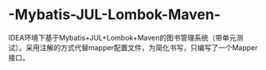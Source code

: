 # -Mybatis-JUL-Lombok-Maven-
IDEA环境下基于Mybatis+JUL+Lombok+Maven的图书管理系统（带单元测试）。采用注解的方式代替mapper配置文件，为简化书写，只编写了一个Mapper接口。
